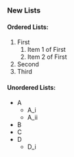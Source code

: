 ### New Lists

#### Ordered Lists:

1. First
    1. Item 1 of First 
    1. Item 2 of First
10. Second
2911. Third

#### Unordered Lists:

- A
  - A_i
  - A_ii
- B
- C
- D
  - D_i
